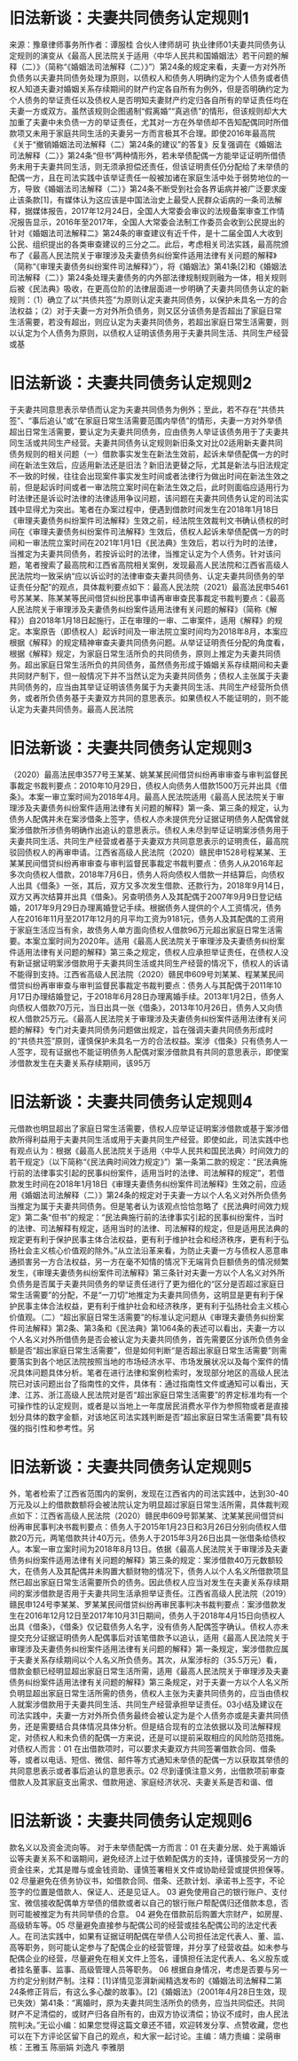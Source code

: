# 旧法新谈：夫妻共同债务认定规则1

来源：豫章律师事务所作者：谭服桂 合伙人律师胡可 执业律师01夫妻共同债务认定规则的演变从《最高人民法院关于适用〈中华人民共和国婚姻法〉若干问题的解释（二）》（简称“《婚姻法司法解释（二）》”）第24条的规定来看，夫妻一方对外所负债务以夫妻共同债务处理为原则，以债权人和债务人明确约定为个人债务或者债权人知道夫妻对婚姻关系存续期间的财产约定各自所有为例外，但是否明确约定为个人债务的举证责任以及债权人是否明知夫妻财产约定归各自所有的举证责任均在夫妻一方或双方。虽然该规则企图遏制“假离婚”“真逃债”的情形，但该规则却大大加重了夫妻中未负债一方的举证责任，尤其对一方在外举债却不告知配偶同时所借款项又未用于家庭共同生活的夫妻另一方而言极其不合理。即使2016年最高院《关于“撤销婚姻法司法解释（二）第24条的建议”的答复》反复强调在《婚姻法司法解释（二）》第24条“但书”两种情形外，若未举债配偶一方能举证证明所借债务未用于夫妻共同生活，则无须承担偿还责任，但该证明责任仍分配给了未举债的配偶一方，且在司法实践中该举证责任一般被加诸在家庭生活中处于弱势地位的一方，导致《婚姻法司法解释（二）》第24条不断受到社会各界诟病并被广泛要求废止该条款[1]，有媒体认为这应该是中国法治史上最受人民群众诟病的一条司法解释，据媒体报告，2017年12月24日，全国人大常委会审议的法规备案审查工作情况报告显示，2016年至2017年，全国人大常委会法制工作委员会收到公民提出的针对《婚姻法司法解释二》第24条的审查建议有近千件，是十二届全国人大收到公民、组织提出的各类审查建议的三分之二。此后，考虑相关司法实践，最高院颁布了《最高人民法院关于审理涉及夫妻债务纠纷案件适用法律有关问题的解释》（简称“《审理夫妻债务纠纷案件司法解释》”），将《婚姻法》第41条[2]和《婚姻法司法解释（二）》第24条处理夫妻债务的内外部法律规制规则融为一体，相关规则后被《民法典》吸收，在更高位阶的法律层面进一步明确了夫妻共同债务认定的新规则：（1）确立了以“共债共签”为原则认定夫妻共同债务，以保护未具名一方的合法权益；（2）对于夫妻一方对外所负债务，则又区分该债务是否超出了家庭日常生活需要，若没有超出，则应认定为夫妻共同债务，若超出家庭日常生活需要，则以认定为个人债务为原则，以债权人证明该债务用于夫妻共同生活、共同生产经营或基

# 旧法新谈：夫妻共同债务认定规则2

于夫妻共同意思表示举债而认定为夫妻共同债务为例外；至此，若不存在“共债共签”、“事后追认”或“在家庭日常生活需要范围内举债”的情形，夫妻一方对外举债超出日常生活需要，要认定为夫妻共同债务，应由债务人举证该债务用于了夫妻共同生活或共同生产经营。夫妻共同债务认定规则新旧条文对比02适用新夫妻共同债务规则的相关问题（一）借款事实发生在新法生效前，起诉未举债配偶一方的时间在新法生效后，应适用新法还是旧法？新旧法更替之际，尤其是新法与旧法规定不一致的时候，往往会出现案件事实发生时间或者法律行为做出时间在新法生效之前，但是起诉时间或者一审法院立案时间在新法生效之后，此时则面临应适用行为时法律还是诉讼时法律的法律适用争议问题，该问题在夫妻共同债务认定的司法实践中显得尤为突出。笔者在办案过程中，便遇到借款时间发生在2018年1月18日《审理夫妻债务纠纷案件司法解释》生效之前，经法院生效裁判文书确认债权的时间在《审理夫妻债务纠纷案件司法解释》生效后，债权人起诉未举债配偶一方的时间和一审法院立案时间在2021年1月1日《民法典》生效后，若以行为时的法律，当推定为夫妻共同债务，若按诉讼时的法律，当推定认定为个人债务。针对该问题，笔者搜索了最高院和江西省高院相关案例，发现最高人民法院和江西省高级人民法院均一致采纳“应以诉讼时的法律审查夫妻共同债务、认定夫妻共同债务的举证责任分配”的观点，具体裁判要点如下：最高人民法院（2021）最高法民申5461号苏某某、陈某某等民间借贷纠纷民事申请再审审查民事裁定书裁判要点：《最高人民法院关于审理涉及夫妻债务纠纷案件适用法律有关问题的解释》（简称《解释》）自2018年1月18日起施行，正在审理的一审、二审案件，适用《解释》的规定。本案原告（即债权人）起诉时间及一审法院立案时间均为2018年8月，本案应根据《解释》的规定精神审查夫妻共同债务问题。从举证证明责任分配的角度看，根据《解释》规定，为家庭日常生活所负的共同债务，原则上推定为夫妻共同债务。超出家庭日常生活所负的共同债务，虽然债务形成于婚姻关系存续期间和夫妻共同财产制下，但一般情况下并不当然认定为夫妻共同债务；债权人主张属于夫妻共同债务的，应当由其举证证明该债务属于为夫妻共同生活、共同生产经营所负债务，或者所负债务基于夫妻双方共同的意思表示。如果债权人不能证明的，则不能认定为夫妻共同债务。最高人民法院

# 旧法新谈：夫妻共同债务认定规则3

（2020）最高法民申3577号王某某、姚某某民间借贷纠纷再审审查与审判监督民事裁定书裁判要点：2010年10月29日，债权人向债务人借款1500万元并出具《借条》。本案一审立案时间为2018年4月。最高人民法院适用《最高人民法院关于审理涉及夫妻债务纠纷案件适用法律有关问题的解释》第一条、第三条的规定，认为债务人配偶并未在案涉借条上签字，债权人亦未提供充分证据证明债务人配偶曾就案涉借款所涉债务明确作出追认的意思表示。债权人未尽到举证证明案涉债务用于夫妻共同生活、共同生产经营或者基于夫妻双方共同意思表示的证明责任，最高院驳回债权人的再审申请。江西省高级人民法院（2020）赣民申1528号程某某、王某某民间借贷纠纷再审审查与审判监督民事裁定书裁判要点：债务人从2016年起多次向债权人借款，2018年7月6日，债务人将向债权人借款一并结算后，向债权人出具《借条》一张，其后，双方又多次发生借款、还款行为，2018年9月14日，双方又再次结算并出具《借条》。另查明债务人及其配偶于2007年9月9日登记结婚，2017年9月29日办理离婚登记手续。根据债务人提供的个人工资情况，债务人在2016年11月至2017年12月的月平均工资为9181元，债务人及其配偶的工资用于家庭生活应当有余，故债务人单方面向债权人借款96万元超出家庭日常生活需要。本案立案时间为2020年。适用《最高人民法院关于审理涉及夫妻债务纠纷案件适用法律有关问题的解释》第三条之规定，债权人应承担举证责任，在债权人没有新证据证明案涉借款用于夫妻共同生活或共同生产经营的情况下，债权人的诉请不能得到支持。江西省高级人民法院（2020）赣民申609号刘某某、程某某民间借贷纠纷再审审查与审判监督民事裁定书裁判要点：债务人与其配偶于2011年10月17日办理结婚登记，于2018年6月28日办理离婚手续。2013年1月2日，债务人向债权人借款70万元，当日出具一张《借条》，2013年10月26日，债务人又向债权人借款25万元。《最高人民法院关于审理涉及夫妻债务纠纷案件适用法律有关问题的解释》专门对夫妻共同债务问题做出规定，旨在强调夫妻共同债务形成时的“共债共签”原则，谨慎保护未具名一方的合法权益。案涉《借条》只有债务人一人签字，现有证据也不能证明债务人配偶对案涉借款具有共同的意思表示，即使案涉借款发生在夫妻关系存续期间，该95万

# 旧法新谈：夫妻共同债务认定规则4

元借款也明显超出了家庭日常生活需要，债权人应举证证明案涉借款或基于案涉借款所得利益用于夫妻共同生活或用于夫妻共同生产经营。即使如此，司法实践中也有观点认为：根据《最高人民法院关于适用〈中华人民共和国民法典〉时间效力的若干规定》（以下简称“《民法典时间效力规定》”）第一条第二款的规定：“民法典施行前的法律事实引起的民事纠纷案件，适用当时的法律、司法解释的规定”，若借款发生时间在2018年1月18日《审理夫妻债务纠纷案件司法解释》生效之前，应适用《婚姻法司法解释（二）》第24条的规定对于夫妻一方以个人名义对外所负债务当推定为属于夫妻共同债务。但是笔者认为该观点恰恰忽略了《民法典时间效力规定》第二条“但书”的规定：“民法典施行前的法律事实引起的民事纠纷案件，当时的法律、司法解释有规定，适用当时的法律、司法解释的规定，但是适用民法典的规定更有利于保护民事主体合法权益，更有利于维护社会和经济秩序，更有利于弘扬社会主义核心价值观的除外。”从立法沿革来看，为防止夫妻一方与债权人恶意串通损害另一方合法权益，另一方在毫不知情的情况下无端背负巨额债务的情况频繁发生，《审理夫妻债务纠纷案件司法解释》第三条针对夫妻一方以个人名义对外所负债务是否属于夫妻共同债务的举证责任进行了更为细化的“区分是否超过家庭日常生活需要”的分配，不是“一刀切”地推定为夫妻共同债务，这明显是更有利于保护民事主体合法权益，更有利于维护社会和经济秩序，更有利于弘扬社会主义核心价值观。（二）“超出家庭日常生活需要”的标准认定问题从《审理夫妻债务纠纷案件司法解释》第2条、第3条和《民法典》第1064条的表述可以看出，夫妻一方以个人名义对外所借债务是否会被认定为夫妻共同债务，首先需要区分该所负债务金额是否“超出家庭日常生活需要”，但是如何判断“是否超出家庭日常生活需要”则需要落实到各个地区法院按照当地的市场经济水平、市场发展状况以及每个案件的情况具体问题具体分析。笔者在进行法律和案例检索时，发现部分地区的高级人民法院已对该问题出台了指南性的文件，具体有：通过指南性文件或通知可以看出，天津、江苏、浙江高级人民法院对是否“超出家庭日常生活需要”的界定标准均有一个可操作性的认定规则，或者是以当地上一年度居民消费水平作为参照物或者是直接划分具体的数字金额，对该地区司法实践判断是否“超出家庭日常生活需要”具有较强的指引性和参考性。另

# 旧法新谈：夫妻共同债务认定规则5

外，笔者检索了江西省范围内的案例，发现在江西省内的司法实践中，达到30-40万元及以上的借款数额将会被法院认定为明显超过家庭日常生活所需，具体裁判观点如下：江西省高级人民法院（2020）赣民申609号郭某某、沈某某民间借贷纠纷再审民事判决书裁判要点：债务人于2015年1月23日和3月26日分别向债权人借款20万元，两笔借款共计40万元，债务人于2015年3月26日出具一张借条给债权人。本案一审立案时间为2018年8月13日。依据《最高人民法院关于审理涉及夫妻债务纠纷案件适用法律有关问题的解释》第三条的规定：案涉借款40万元数额较大，在债务人及其配偶并未购置大额财物的情况下，债务人以个人名义所借款项显然已超出家庭日常生活需要所负的债务。因此债权人应当对发生在夫妻关系存续期间的案涉借款是否用于夫妻共同生活承担举证责任。江西省高级人民法院（2019）赣民申124号李某某、罗某某民间借贷纠纷再审民事判决书裁判要点：案涉借款发生在2016年12月12日至2017年10月31日期间，债务人于2018年4月15日向债权人出具《借条》，《借条》仅记载债务人名字，没有债务人配偶签字确认。债权人亦未提交充分证据证明债务人配偶事后对该笔借款予以追认，适用《最高人民法院关于审理涉及夫妻债务纠纷案件适用法律有关问题的解释》第一条规定，案涉借款应属于夫妻关系存续期间以个人名义所负债务。其次，从案涉标的（35.5万元）看，借款金额已经明显超出家庭日常生活所需，适用《最高人民法院关于审理涉及夫妻债务纠纷案件适用法律有关问题的解释》第三条规定，对于夫妻一方以个人名义所负明显超出家庭日常生活所需的债务，债权人主张为夫妻共同债务的，应当由债权人就案涉借款用于夫妻共同生活、共同生产经营承担举证责任。03小结及建议在司法实践中，夫妻一方对外所负债务最终会被认定为是个人债务亦或是夫妻共同债务，还是需要结合具体情况具体分析。但是结合现有的立法依据以及司法解释规定，对债权人和未负债的配偶一方来说，还是可以提前采取相应的风险防范措施。对债权人而言：01 在出借款项时，可以要求夫妻双方共同签署借款合同、借条等，或者以电话、短信、微信、邮件等方式通知未举债的配偶一方以获取其举债的共同意思表示或者事后追认的意思表示。02 尽到谨慎注意义务，出借款项前审查借款人及其家庭支出需求、借款用途、家庭经济状况、夫妻关系是否和谐、借

# 旧法新谈：夫妻共同债务认定规则6

款名义以及资金流向等。 对于未举债配偶一方而言：01 在夫妻分居、处于离婚诉讼等夫妻关系不和谐期间，避免经济上过于依赖配偶方的支持，谨慎接受另一方的资金往来，尤其是赠与或金钱资助、谨慎签署相关文件或协助经营或提供担保等。02 尽量避免在债务协议书，如借款合同、借条、还款计划、承诺书上签字，不论签字的位置是借款人、保证人、还是见证人。 03 避免使用自己的银行账户、支付宝、微信接收配偶单方举债的借款或者以自己的银行账户帮配偶归还借款本息，否则可能被推定为有共同举债的合意。 04 避免在借款前后购置大宗财产，如房屋、高级轿车等。05 尽量避免直接参与配偶公司的经营或挂名配偶公司的法定代表人。在司法实践中，如果有证据证明配偶在举债人公司担任法定代表人、董、监、高等职务，则可能认定参与了配偶企业的经营管理，并分享了经营收益。如未参与配偶企业的经营，尽量避免在相关文件上签名，谨慎担任法定代表人、名义股东或者挂名董事、监事、高级管理人员等职务。 06 根据自身情况，考虑是否要与另一方约定分别财产制。注释：[1]详情见澎湃新闻精选发布的《婚姻法司法解释二第24条修正背后，有这么多心酸的故事》。[2]《婚姻法》（2001年4月28日生效，现已失效）第41条：“离婚时，原为夫妻共同生活所负的债务，应当共同偿还。共同财产不足清偿的，或财产归各自所有的，由双方协议清偿；协议不成时，由人民法院判决。”无讼小编：如果您觉得这篇文章还不错，欢迎转发分享、点赞收藏，您也可以在下方评论区留下自己的观点，和大家一起讨论。主编：靖力责编：梁萌审核：王雅玉 陈丽娟 刘逸凡 李雅朋

